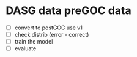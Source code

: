# DASG data preGOC data
- [ ] convert to postGOC use v1
- [ ] check distrib (error - correct)
- [ ] train the model
- [ ] evaluate 
